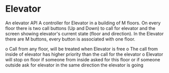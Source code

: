 # Elevator
An elevator API 
A controller for Elevator in a building of M floors. On every floor there is two call buttons (Up and Down) to call for elevator and the screen showing elevator's current state (floor and direction). In the Elevator there are M buttons, every button is associated with one floor. 

o Call from any floor, will be treated when Elevator is free
o The call from inside of elevator has higher priority than the call for the elevator
o Elevator will stop on floor if someone from inside asked for this floor or if someone outside ask for elevator in the same direction the elevator is going
